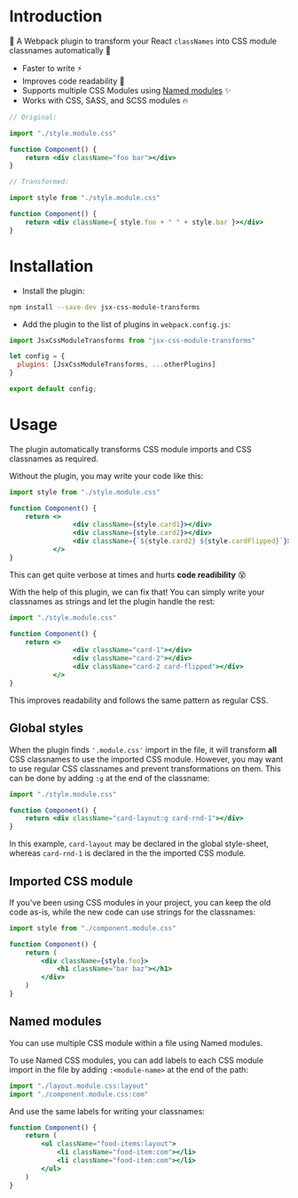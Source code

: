 # Introduction

🚀 A Webpack plugin to transform your React `classNames` into CSS module classnames automatically 🚀

- Faster to write ⚡
- Improves code readability 📖
- Supports multiple CSS Modules using [Named modules](#named-modules) ✨
- Works with CSS, SASS, and SCSS modules 🔥

```jsx
// Original:

import "./style.module.css"

function Component() {
    return <div className="foo bar"></div>
}

// Transformed:

import style from "./style.module.css"

function Component() {
    return <div className={ style.foo + " " + style.bar }></div>
}
```

# Installation

- Install the plugin:

```bash
npm install --save-dev jsx-css-module-transforms
```

- Add the plugin to the list of plugins in `webpack.config.js`:

```js
import JsxCssModuleTransforms from "jsx-css-module-transforms"

let config = {
  plugins: [JsxCssModuleTransforms, ...otherPlugins]
}

export default config;
```

# Usage

The plugin automatically transforms CSS module imports and CSS classnames as required.

Without the plugin, you may write your code like this:
```jsx
import style from "./style.module.css"

function Component() {
    return <>
                <div className={style.card1}></div>
                <div className={style.card2}></div>
                <div className={`${style.card2} ${style.cardFlipped}`}></div>
           </>
}
```
This can get quite verbose at times and hurts **code readibility** 😵

With the help of this plugin, we can fix that! You can simply write your
classnames as strings and let the plugin handle the rest:

```jsx
import "./style.module.css"

function Component() {
    return <>
                <div className="card-1"></div>
                <div className="card-2"></div>
                <div className="card-2 card-flipped"></div>
           </>
}
```

This improves readability and follows the same pattern as regular CSS.

## Global styles

When the plugin finds `'.module.css'` import in the file, it will transform
**all** CSS classnames to use the imported CSS module. However, you may want
to use regular CSS classnames and prevent transformations on them. This
can be done by adding `:g` at the end of the classname:

```jsx
import "./style.module.css"

function Component() {
    return <div className="card-layout:g card-rnd-1"></div>
}
```

In this example, `card-layout` may be declared in the global style-sheet,
whereas `card-rnd-1` is declared in the the imported CSS module.

## Imported CSS module

If you've been using CSS modules in your project, you can keep the old
code as-is, while the new code can use strings for the classnames:

```jsx
import style from "./component.module.css"

function Component() {
    return (
        <div className={style.foo}>
            <h1 className="bar baz"></h1>
        </div>
    )
}
```

## Named modules

You can use multiple CSS module within a file using Named modules.

To use Named CSS modules, you can add labels to each CSS module import
in the file by adding `:<module-name>` at the end of the path:

```jsx
import "./layout.module.css:layout"
import "./component.module.css:com"
```

And use the same labels for writing your classnames:

```jsx
function Component() {
    return (
        <ul className="food-items:layout">
            <li className="food-item:com"></li>
            <li className="food-item:com"></li>
        </ul>
    )
}
```
